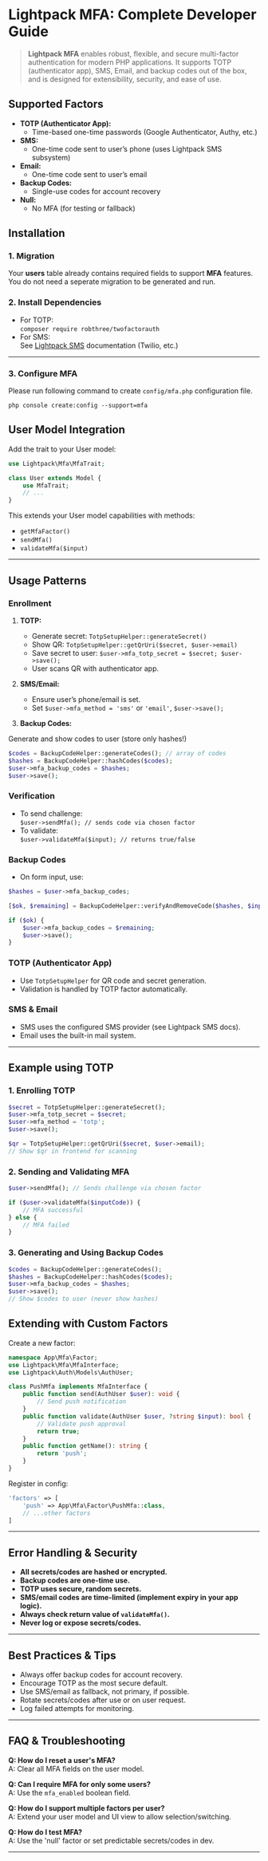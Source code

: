 # Lightpack MFA: Complete Developer Guide

> **Lightpack MFA** enables robust, flexible, and secure multi-factor authentication for modern PHP applications. It supports TOTP (authenticator app), SMS, Email, and backup codes out of the box, and is designed for extensibility, security, and ease of use.

## Supported Factors

- **TOTP (Authenticator App):**  
  - Time-based one-time passwords (Google Authenticator, Authy, etc.)
- **SMS:**  
  - One-time code sent to user’s phone (uses Lightpack SMS subsystem)
- **Email:**  
  - One-time code sent to user’s email
- **Backup Codes:**  
  - Single-use codes for account recovery
- **Null:**  
  - No MFA (for testing or fallback)

## Installation

### 1. Migration

Your **users** table already contains required fields to support **MFA** features. You do not need a seperate migration to be generated and run.

### 2. Install Dependencies

- For TOTP:  
  `composer require robthree/twofactorauth`
- For SMS:  
  See [Lightpack SMS](sms.md) documentation (Twilio, etc.)

---

### 3. Configure MFA

Please run following command to create `config/mfa.php` configuration file.

```cli
php console create:config --support=mfa
```

## User Model Integration

Add the trait to your User model:

```php
use Lightpack\Mfa\MfaTrait;

class User extends Model {
    use MfaTrait;
    // ...
}
```

This extends your User model capabilities with methods:

- `getMfaFactor()`
- `sendMfa()`
- `validateMfa($input)`

---

## Usage Patterns

### Enrollment

1. **TOTP:**  
   - Generate secret: `TotpSetupHelper::generateSecret()`
   - Show QR: `TotpSetupHelper::getQrUri($secret, $user->email)`
   - Save secret to user: `$user->mfa_totp_secret = $secret; $user->save();`
   - User scans QR with authenticator app.

2. **SMS/Email:**  
   - Ensure user’s phone/email is set.
   - Set `$user->mfa_method = 'sms'` or `'email'`, `$user->save();`

3. **Backup Codes:**  

Generate and show codes to user (store only hashes!)

```php
$codes = BackupCodeHelper::generateCodes(); // array of codes
$hashes = BackupCodeHelper::hashCodes($codes);
$user->mfa_backup_codes = $hashes;
$user->save();
```

### Verification

- To send challenge:  
  `$user->sendMfa(); // sends code via chosen factor`
- To validate:  
  `$user->validateMfa($input); // returns true/false`

### Backup Codes

- On form input, use:  

```php
$hashes = $user->mfa_backup_codes;

[$ok, $remaining] = BackupCodeHelper::verifyAndRemoveCode($hashes, $input);

if ($ok) {
    $user->mfa_backup_codes = $remaining;
    $user->save();
}
```

### TOTP (Authenticator App)

- Use `TotpSetupHelper` for QR code and secret generation.
- Validation is handled by TOTP factor automatically.

### SMS & Email

- SMS uses the configured SMS provider (see Lightpack SMS docs).
- Email uses the built-in mail system.

---

## Example using TOTP


### 1. Enrolling TOTP

```php
$secret = TotpSetupHelper::generateSecret();
$user->mfa_totp_secret = $secret;
$user->mfa_method = 'totp';
$user->save();

$qr = TotpSetupHelper::getQrUri($secret, $user->email);
// Show $qr in frontend for scanning
```

### 2. Sending and Validating MFA

```php
$user->sendMfa(); // Sends challenge via chosen factor

if ($user->validateMfa($inputCode)) {
    // MFA successful
} else {
    // MFA failed
}
```

### 3. Generating and Using Backup Codes

```php
$codes = BackupCodeHelper::generateCodes();
$hashes = BackupCodeHelper::hashCodes($codes);
$user->mfa_backup_codes = $hashes;
$user->save();
// Show $codes to user (never show hashes)
```

## Extending with Custom Factors

Create a new factor:

```php
namespace App\Mfa\Factor;
use Lightpack\Mfa\MfaInterface;
use Lightpack\Auth\Models\AuthUser;

class PushMfa implements MfaInterface {
    public function send(AuthUser $user): void {
        // Send push notification
    }
    public function validate(AuthUser $user, ?string $input): bool {
        // Validate push approval
        return true;
    }
    public function getName(): string {
        return 'push';
    }
}
```

Register in config:

```php
'factors' => [
    'push' => App\Mfa\Factor\PushMfa::class,
    // ...other factors
]
```

---

## Error Handling & Security

- **All secrets/codes are hashed or encrypted.**
- **Backup codes are one-time use.**
- **TOTP uses secure, random secrets.**
- **SMS/email codes are time-limited (implement expiry in your app logic).**
- **Always check return value of `validateMfa()`.**
- **Never log or expose secrets/codes.**

---

## Best Practices & Tips

- Always offer backup codes for account recovery.
- Encourage TOTP as the most secure default.
- Use SMS/email as fallback, not primary, if possible.
- Rotate secrets/codes after use or on user request.
- Log failed attempts for monitoring.

---

## FAQ & Troubleshooting

**Q: How do I reset a user's MFA?**  
A: Clear all MFA fields on the user model.

**Q: Can I require MFA for only some users?**  
A: Use the `mfa_enabled` boolean field.

**Q: How do I support multiple factors per user?**  
A: Extend your user model and UI view to allow selection/switching.

**Q: How do I test MFA?**  
A: Use the 'null' factor or set predictable secrets/codes in dev.

---